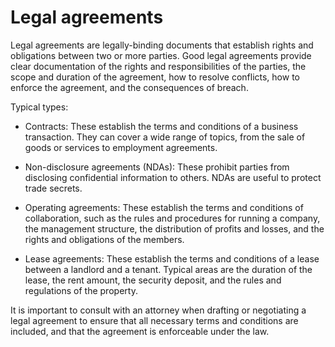 # Legal agreements

Legal agreements are legally-binding documents that establish rights and obligations between two or more parties. Good legal agreements provide clear documentation of the rights and responsibilities of the parties, the scope and duration of the agreement, how to resolve conflicts, how to enforce the agreement, and the consequences of breach.

Typical types:

* Contracts: These establish the terms and conditions of a business transaction. They can cover a wide range of topics, from the sale of goods or services to employment agreements.

* Non-disclosure agreements (NDAs): These prohibit parties from disclosing confidential information to others. NDAs are useful to protect trade secrets.

* Operating agreements: These establish the terms and conditions of collaboration, such as the rules and procedures for running a company, the management structure, the distribution of profits and losses, and the rights and obligations of the members.

* Lease agreements: These establish the terms and conditions of a lease between a landlord and a tenant. Typical areas are the duration of the lease, the rent amount, the security deposit, and the rules and regulations of the property.

It is important to consult with an attorney when drafting or negotiating a legal agreement to ensure that all necessary terms and conditions are included, and that the agreement is enforceable under the law.

